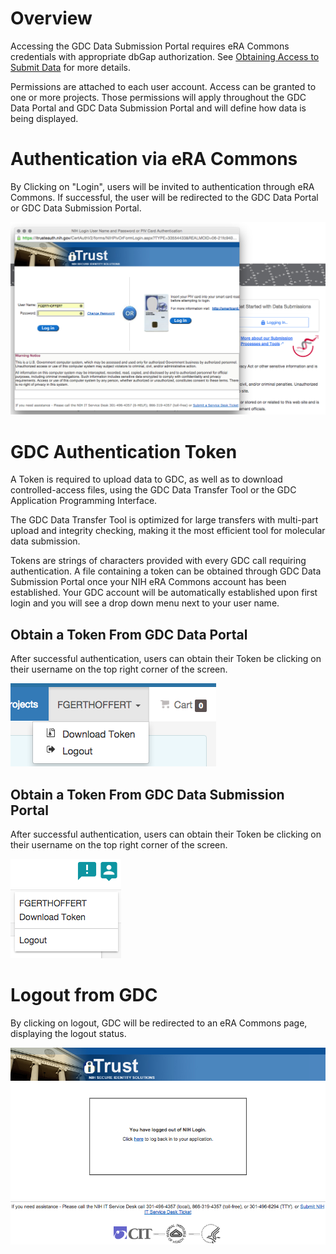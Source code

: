 # Overview

Accessing the GDC Data Submission Portal requires eRA Commons credentials with appropriate dbGap authorization. See [Obtaining Access to Submit Data]( https://gdc.nci.nih.gov/submit-data/obtaining-access-submit-data) for more details.

Permissions are attached to each user account. Access can be granted to one or more projects. Those permissions will apply throughout the GDC Data Portal and GDC Data Submission Portal and will define how data is being displayed.

# Authentication via eRA Commons

By Clicking on "Login", users will be invited to authentication through eRA Commons. If successful, the user will be redirected to the GDC Data Portal or GDC Data Submission Portal.

[![GDC Data Submission Portal splash page](images/GDC_Submission_Login_eRA_Commons.png)](images/GDC_Submission_Login_eRA_Commons.png "Click to see the full image.")

# GDC Authentication Token

A Token is required to upload data to GDC, as well as to download controlled-access files, using the GDC Data Transfer Tool or the GDC Application Programming Interface.

The GDC Data Transfer Tool is optimized for large transfers with multi-part upload and integrity checking, making it the most efficient tool for molecular data submission.

Tokens are strings of characters provided with every GDC call requiring authentication. A file containing a token can be obtained through GDC Data Submission Portal once your NIH eRA Commons account has been established. Your GDC account will be automatically established upon first login and you will see a drop down menu next to your user name.

## Obtain a Token From GDC Data Portal

After successful authentication, users can obtain their Token be clicking on their username on the top right corner of the screen.

[![GDC Token Download from GDC Submission Portal](images/GDC_Portal_Token_Download.png)](images/GDC_Portal_Token_Download.png "Click to see the full image.")

## Obtain a Token From GDC Data Submission Portal

After successful authentication, users can obtain their Token be clicking on their username on the top right corner of the screen.

[![GDC Token Download from GDC Submission Portal](images/GDC_Submission_Token_Download.png)](images/GDC_Submission_Token_Download.png "Click to see the full image.")

# Logout from GDC

By clicking on logout, GDC will be redirected to an eRA Commons page, displaying the logout status.

[![GDC Logout](images/GDC_Submission_Logout.png)](images/GDC_Submission_Logout.png "Click to see the full image.")

